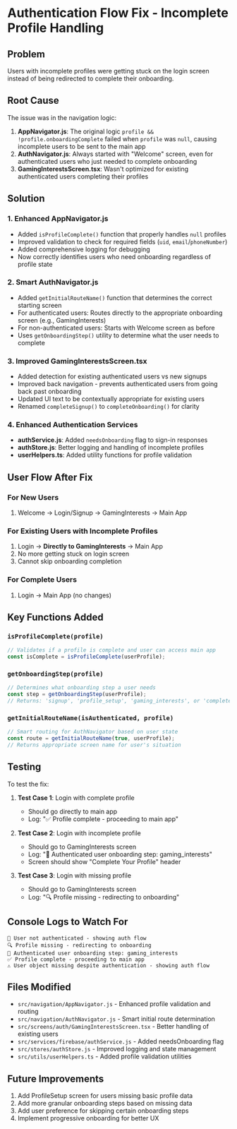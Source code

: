 # Authentication Flow Fix - Incomplete Profile Handling

## Problem
Users with incomplete profiles were getting stuck on the login screen instead of being redirected to complete their onboarding.

## Root Cause
The issue was in the navigation logic:

1. **AppNavigator.js**: The original logic `profile && !profile.onboardingComplete` failed when `profile` was `null`, causing incomplete users to be sent to the main app
2. **AuthNavigator.js**: Always started with "Welcome" screen, even for authenticated users who just needed to complete onboarding
3. **GamingInterestsScreen.tsx**: Wasn't optimized for existing authenticated users completing their profiles

## Solution

### 1. Enhanced AppNavigator.js
- Added `isProfileComplete()` function that properly handles `null` profiles
- Improved validation to check for required fields (`uid`, `email`/`phoneNumber`)
- Added comprehensive logging for debugging
- Now correctly identifies users who need onboarding regardless of profile state

### 2. Smart AuthNavigator.js
- Added `getInitialRouteName()` function that determines the correct starting screen
- For authenticated users: Routes directly to the appropriate onboarding screen (e.g., GamingInterests)
- For non-authenticated users: Starts with Welcome screen as before
- Uses `getOnboardingStep()` utility to determine what the user needs to complete

### 3. Improved GamingInterestsScreen.tsx
- Added detection for existing authenticated users vs new signups
- Improved back navigation - prevents authenticated users from going back past onboarding
- Updated UI text to be contextually appropriate for existing users
- Renamed `completeSignup()` to `completeOnboarding()` for clarity

### 4. Enhanced Authentication Services
- **authService.js**: Added `needsOnboarding` flag to sign-in responses
- **authStore.js**: Better logging and handling of incomplete profiles
- **userHelpers.ts**: Added utility functions for profile validation

## User Flow After Fix

### For New Users
1. Welcome → Login/Signup → GamingInterests → Main App

### For Existing Users with Incomplete Profiles
1. Login → **Directly to GamingInterests** → Main App
2. No more getting stuck on login screen
3. Cannot skip onboarding completion

### For Complete Users
1. Login → Main App (no changes)

## Key Functions Added

### `isProfileComplete(profile)`
```javascript
// Validates if a profile is complete and user can access main app
const isComplete = isProfileComplete(userProfile);
```

### `getOnboardingStep(profile)`
```javascript
// Determines what onboarding step a user needs
const step = getOnboardingStep(userProfile);
// Returns: 'signup', 'profile_setup', 'gaming_interests', or 'complete'
```

### `getInitialRouteName(isAuthenticated, profile)`
```javascript
// Smart routing for AuthNavigator based on user state
const route = getInitialRouteName(true, userProfile);
// Returns appropriate screen name for user's situation
```

## Testing

To test the fix:

1. **Test Case 1**: Login with complete profile
   - Should go directly to main app
   - Log: "✅ Profile complete - proceeding to main app"

2. **Test Case 2**: Login with incomplete profile
   - Should go to GamingInterests screen
   - Log: "📝 Authenticated user onboarding step: gaming_interests"
   - Screen should show "Complete Your Profile" header

3. **Test Case 3**: Login with missing profile
   - Should go to GamingInterests screen
   - Log: "🔍 Profile missing - redirecting to onboarding"

## Console Logs to Watch For

```
🔐 User not authenticated - showing auth flow
🔍 Profile missing - redirecting to onboarding
📝 Authenticated user onboarding step: gaming_interests
✅ Profile complete - proceeding to main app
⚠️ User object missing despite authentication - showing auth flow
```

## Files Modified

- `src/navigation/AppNavigator.js` - Enhanced profile validation and routing
- `src/navigation/AuthNavigator.js` - Smart initial route determination
- `src/screens/auth/GamingInterestsScreen.tsx` - Better handling of existing users
- `src/services/firebase/authService.js` - Added needsOnboarding flag
- `src/stores/authStore.js` - Improved logging and state management
- `src/utils/userHelpers.ts` - Added profile validation utilities

## Future Improvements

1. Add ProfileSetup screen for users missing basic profile data
2. Add more granular onboarding steps based on missing data
3. Add user preference for skipping certain onboarding steps
4. Implement progressive onboarding for better UX 
